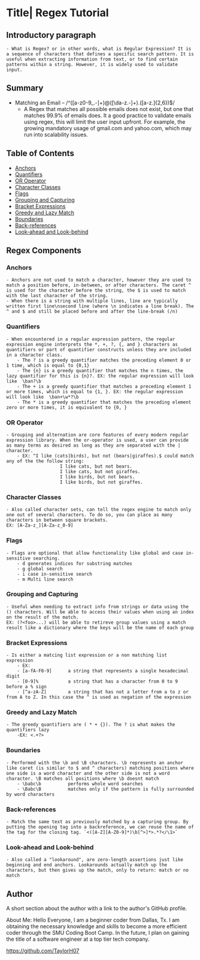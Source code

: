 # Title| Regex Tutorial

## Introductory paragraph

    - What is Regex? or in other words, what is Regular Expression? It is a sequence of characters that defines a specific search pattern. It is useful when extracting information from text, or to find certain patterns within a string. However, it is widely used to validate input.

## Summary

- Matching an Email – /^([a-z0-9_\.-]+)@([\da-z\.-]+)\.([a-z\.]{2,6})$/
  - A Regex that matches all possible emails does not exist, but one that matches 99.9% of emails does. It a good practice to validate emails using regex, this will limit the user input upfront. For example, the growing mandatory usage of gmail.com and yahoo.com, which may run into scalability issues.

## Table of Contents

- [Anchors](#anchors)
- [Quantifiers](#quantifiers)
- [OR Operator](#or-operator)
- [Character Classes](#character-classes)
- [Flags](#flags)
- [Grouping and Capturing](#grouping-and-capturing)
- [Bracket Expressions](#bracket-expressions)
- [Greedy and Lazy Match](#greedy-and-lazy-match)
- [Boundaries](#boundaries)
- [Back-references](#back-references)
- [Look-ahead and Look-behind](#look-ahead-and-look-behind)

## Regex Components

### Anchors

    - Anchors are not used to match a character, however they are used to match a position before, in-between, or after characters. The caret ^ is used for the character before the string, the $ is used to match with the last character of the string.
    - When there is a string with multiple lines, line are typically written first line\nsecond line (where \n indicates a line break). The ^ and $ and still be placed before and after the line-break (/n)

### Quantifiers

    - When encountered in a regular expression pattern, the regular expression engine interprets the *, +, ?, {, and } characters as quantifiers or part of quantifier constructs unless they are included in a character class.
        - The ? is a greedy quantifier matches the preceding element 0 or 1 time, which is equal to {0,1}
        - The {n} is a greedy quantifier that matches the n times, the lazy quantifier for this is {n}?. EX: the regular expression will look like  \ban?\b
        - The + is a greedy quantifier that matches a preceding element 1 or more times, which is equal to {1, }. EX: the regular expression will look like  \ban+\w*?\b
        - The * is a greedy quantifier that matches the preceding element zero or more times, it is equivalent to {0, }

### OR Operator

    - Grouping and alternation are core features of every modern regular expression library. When the or-operator is used, a user can provide as many terms as desired as long as they are separated with the | character.
        - EX: ^I like (cats|birds), but not (bears|giraffes).$ could match any of the the follow string:
                        I like cats, but not bears.
                        I like cats, but not giraffes.
                        I like birds, but not bears.
                        I like birds, but not giraffes.

### Character Classes

    - Also called character sets, can tell the regex engine to match only one out of several characters. To do so, you can place as many characters in between square brackets.
    EX: [A-Za-z_][A-Za-z_0-9]

### Flags

    - Flags are optional that allow functionality like global and case in-sensitive searching.
        - d generates indices for substring matches
        - g global search
        - i case in-sensitive search
        - m Multi line search

### Grouping and Capturing

    - Useful when needing to extract info from strings or data using the () characters. Will be able to access their values when using an index on the result of the match.
    EX: (?<foo>...) will be able to retireve group values using a match result like a dictionary where the keys will be the name of each group

### Bracket Expressions

    - Is either a matcing list expression or a non matching list expression
        - EX:
        - [a-fA-F0-9]      a string that represents a single hexadecimal digit
        - [0-9]%           a string that has a character from 0 to 9 before a % sign
        - [^a-zA-Z]        a string that has not a letter from a to z or from A to Z. In this case the ^ is used as negation of the expression

### Greedy and Lazy Match

    - The greedy quantifiers are ( * + {}). The ? is what makes the quantifiers lazy
        -EX: <.+?>

### Boundaries

    - Performed with the \b and \B characters. \b represents an anchor like caret (is similar to $ and ^ characters) matching positions where one side is a word character and the other side is not a word character. \B matches all positions where \b doesnt match
        - \babc\b          performs whole word searches
        - \Babc\B          matches only if the pattern is fully surrounded by word characters

### Back-references

    - Match the same text as previously matched by a capturing group. By putting the opening tag into a backreference, we can reuse the name of the tag for the closing tag. `<([A-Z][A-Z0-9]*)\b[^>]*>.*?</\1>`

### Look-ahead and Look-behind

    - Also called a "lookaround", are zero-length assertions just like beginning and end anchors. Lookarounds actually match up the characters, but then gives up the match, only to return: match or no match

## Author

A short section about the author with a link to the author's GitHub profile.

About Me:
Hello Everyone, I am a beginner coder from Dallas, Tx. I am obtaining the necessary knowledge and skills to become a more efficient coder through the SMU Coding Boot Camp. In the future, I plan on gaining the title of a software engineer at a top tier tech company.

https://github.com/TaylorH07

